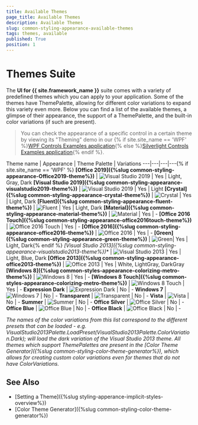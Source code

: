```yaml
---
title: Available Themes
page_title: Available Themes
description: Available Themes
slug: common-styling-appearance-available-themes
tags: themes, available
published: True
position: 1
---
```

# Themes Suite

The __UI for {{ site.framework_name }}__ suite comes with a variety of predefined themes which you can apply to your application. Some of the themes have ThemePalette, allowing for different color variations to expand this variety even more. Below you can find a list of the available themes, a glimpse of their appearance, the support of a ThemePalette, and the built-in color variations (if such are present).

>You can check the appearance of a specific control in a certain theme by viewing its "Theming" demo in our {% if site.site_name == 'WPF' %}[WPF Controls Examples application](https://demos.telerik.com/wpf/){% else %}[Silverlight Controls Examples application](https://demos.telerik.com/silverlight/){% endif %}.

<style>
table th:first-of-type {
    width: 20%;
}
table th:nth-of-type(2) {
    width: 50%;
}
table th:nth-of-type(3) {
    width: 10%;
}
table th:nth-of-type(4) {
    width: 20%;
}
</style>

Theme name | Appearance | Theme Palette | Variations 
---|---|---|---{% if site.site_name == 'WPF' %}
**[Office 2019]({%slug common-styling-appearance-Office2019-theme%})** | ![Visual Studio 2019](images/Office2019Theme.png) | Yes | Light, Gray, Dark
**[Visual Studio 2019]({%slug common-styling-appearance-visualstudio2019-theme%})** | ![Visual Studio 2019](images/VisualStudio2019Theme.png) | Yes | Light
**[Crystal]({%slug common-styling-appearance-crystal-theme%})** | ![Crystal](images/CrystalTheme.png) | Yes | Light, Dark
**[Fluent]({%slug common-styling-appearance-fluent-theme%})** | ![Fluent](images/FluentTheme.png) | Yes | Light, Dark
**[Material]({%slug common-styling-appearance-material-theme%})** | ![Material](images/MaterialTheme.png) | Yes | -
**[Office 2016 Touch]({%slug common-styling-appearance-office2016touch-theme%})** | ![Office 2016 Touch](images/Office2016TouchTheme.png) | Yes | -
**[Office 2016]({%slug common-styling-appearance-office2016-theme%})** | ![Office 2016](images/Office2016Theme.png) | Yes | -
**[Green]({%slug common-styling-appearance-green-theme%})** | ![Green](images/GreenTheme.png)| Yes | Light, Dark{% endif %}
**[Visual Studio 2013*]({%slug common-styling-appearance-visualstudio2013-theme%})** | ![Visual Studio 2013](images/VisualStudio2013Theme.png) | Yes | Light, Blue, Dark
**[Office 2013]({%slug common-styling-appearance-office2013-theme%})** | ![Office 2013](images/Office2013Theme.png) | Yes | White, LightGray, DarkGray
**[Windows 8]({%slug common-styles-appearance-colorizing-metro-theme%})** | ![Windows 8](images/Windows8Theme.png) | Yes | -
**[Windows 8 Touch]({%slug common-styles-appearance-colorizing-metro-theme%})** | ![Windows 8 Touch](images/Windows8TouchTheme.png) | Yes | -
**Expression Dark** | ![Expression Dark](images/ExpressionDarkTheme.png) | No | -
**Windows 7** | ![Windows 7](images/Windows7Theme.png) | No | -
**Transparent** | ![Transparent](images/TransparentTheme.png) | No | -
**Vista** | ![Vista](images/VistaTheme.png) | No | -
**Summer** | ![Summer](images/SummerTheme.png) | No | -
**Office Silver** | ![Office Silver](images/OfficeSilver.png) | No | -
**Office Blue** | ![Office Blue](images/OfficeBlue.png) | No | -
**Office Black** | ![Office Black](images/OfficeBlack.png) | No | -

*The names of the color variations from this list correspond to the different presets that can be loaded - e.g. VisualStudio2013Palette.LoadPreset(VisualStudio2013Palette.ColorVariation.Dark); will load the dark variation of the Visual Studio 2013 theme. All themes which support ThemePalettes are present in the [Color Theme Generator]({%slug common-styling-color-theme-generator%}), which allows for creating custom color variations even for themes that do not have ColorVariations.*

## See Also  
* [Setting a Theme]({%slug styling-apperance-implicit-styles-overview%})
* [Color Theme Generator]({%slug common-styling-color-theme-generator%})
